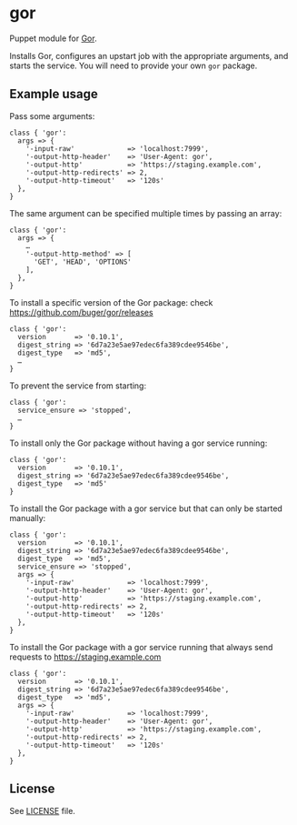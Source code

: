 # gor

Puppet module for [Gor](https://github.com/buger/gor/).

Installs Gor, configures an upstart job with the appropriate arguments, and
starts the service. You will need to provide your own `gor` package.

## Example usage

Pass some arguments:
```puppet
class { 'gor':
  args => {
    '-input-raw'             => 'localhost:7999',
    '-output-http-header'    => 'User-Agent: gor',
    '-output-http'           => 'https://staging.example.com',
    '-output-http-redirects' => 2,
    '-output-http-timeout'   => '120s'
  },
}
```

The same argument can be specified multiple times by passing an array:
```puppet
class { 'gor':
  args => {
    …
    '-output-http-method' => [
      'GET', 'HEAD', 'OPTIONS'
    ],
  },
}
```

To install a specific version of the Gor package:
check https://github.com/buger/gor/releases
```puppet
class { 'gor':
  version       => '0.10.1',
  digest_string => '6d7a23e5ae97edec6fa389cdee9546be',
  digest_type   => 'md5',
  …
}
```

To prevent the service from starting:
```puppet
class { 'gor':
  service_ensure => 'stopped',
  …
}
```

To install only the Gor package without having a gor service running:
```puppet
class { 'gor':
  version       => '0.10.1',
  digest_string => '6d7a23e5ae97edec6fa389cdee9546be',
  digest_type   => 'md5'
}
```

To install the Gor package with a gor service but that can only be started manually:
```puppet
class { 'gor':
  version       => '0.10.1',
  digest_string => '6d7a23e5ae97edec6fa389cdee9546be',
  digest_type   => 'md5',
  service_ensure => 'stopped',
  args => {
    '-input-raw'             => 'localhost:7999',
    '-output-http-header'    => 'User-Agent: gor',
    '-output-http'           => 'https://staging.example.com',
    '-output-http-redirects' => 2,
    '-output-http-timeout'   => '120s'
  },
}
```

To install the Gor package with a gor service running that always send requests to https://staging.example.com
```puppet
class { 'gor':
  version       => '0.10.1',
  digest_string => '6d7a23e5ae97edec6fa389cdee9546be',
  digest_type   => 'md5',
  args => {
    '-input-raw'             => 'localhost:7999',
    '-output-http-header'    => 'User-Agent: gor',
    '-output-http'           => 'https://staging.example.com',
    '-output-http-redirects' => 2,
    '-output-http-timeout'   => '120s'
  },
}
```

## License

See [LICENSE](LICENSE) file.
